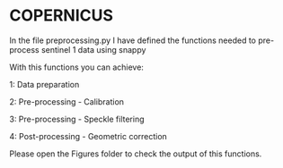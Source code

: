# COPERNICUS

In the file preprocessing.py I have defined the functions needed to pre-process sentinel 1 data using snappy

With this functions you can achieve:

<p>1: Data preparation</p>
<p>2: Pre-processing - Calibration</p>
<p>3: Pre-processing - Speckle filtering</p>
<p>4: Post-processing - Geometric correction</p>

<p>Please open the Figures folder to check the output of this functions.</p>
